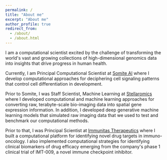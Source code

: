 ```yaml
---
permalink: /
title: "About me"
excerpt: "About me"
author_profile: true
redirect_from: 
  - /about/
  - /about.html
---
```


I am a computational scientist excited by the challenge of transforming the world's vast and growing collections of high-dimensional genomics data into insights that drive progress in human health.

Currently, I am Principal Computational Scientist at [Somite AI](https://www.somite.ai) where I develop computational approaches for deciphering cell signaling patterns that control cell differentiation in development.

Prior to Somite, I was Staff Scientist, Machine Learning at [Stellaromics](https://www.stellaromics.com) where I developed computational and machine learning approaches for converting raw, terabyte-scale bio-imaging data into spatial gene expression information. In addition, I developed deep generative machine learning models that simulated raw imaging data that we used to test and benchmark our computational methods.

Prior to that, I was Principal Scientist at [Immunitas Therapeutics](https://www.immunitastx.com) where I built a computational platform for identifying novel drug targets in immuno-oncology. I also implemented computational strategies for identifying clinical biomarkers of drug efficacy emerging from the company's phase 1 clinical trial of IMT-009, a novel immune checkpoint inhibitor.
